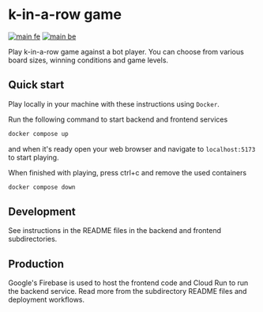 # k-in-a-row game

[![main fe](https://github.com/elmomoilanen/k-in-a-row/actions/workflows/tests-fe.yml/badge.svg)](https://github.com/elmomoilanen/k-in-a-row/actions/workflows/tests-fe.yml)
[![main be](https://github.com/elmomoilanen/k-in-a-row/actions/workflows/tests-be.yml/badge.svg)](https://github.com/elmomoilanen/k-in-a-row/actions/workflows/tests-be.yml)

Play k-in-a-row game against a bot player. You can choose from various board sizes, winning conditions and game levels.

## Quick start

Play locally in your machine with these instructions using `Docker`.

Run the following command to start backend and frontend services

```bash
docker compose up
```

and when it's ready open your web browser and navigate to `localhost:5173` to start playing.

When finished with playing, press ctrl+c and remove the used containers

```bash
docker compose down
```

## Development

See instructions in the README files in the backend and frontend subdirectories.

## Production

Google's Firebase is used to host the frontend code and Cloud Run to run the backend service. Read more from the subdirectory README files and deployment workflows.
